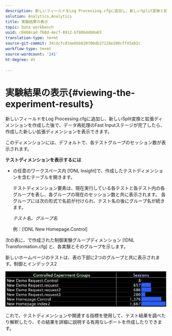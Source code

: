 ```yaml
---
description: 新しいフィールドをLog Processing.cfgに追加し、新しいSplit変換と拡張ディメンションを作成した後で、データ再処理のFast Inputステージが完了したら、作成した新しい拡張ディメンションを表示できます。
solution: Analytics,Analytics
title: 実験結果の表示
topic: Data workbench
uuid: c0468cad-fb8d-4ecf-8912-bf80b44b0a65
translation-type: tm+mt
source-git-commit: 34cdcfc83ae6bb620706db37228e200cff43ab2c
workflow-type: tm+mt
source-wordcount: '241'
ht-degree: 4%

---
```



# 実験結果の表示{#viewing-the-experiment-results}

新しいフィールドをLog Processing.cfgに追加し、新しいSplit変換と拡張ディメンションを作成した後で、データ再処理のFast Inputステージが完了したら、作成した新しい拡張ディメンションを表示できます。

このディメンションには、デフォルトで、各テストグループのセッション数が表示されます。

**テストディメンションを表示するには**

* の任意のワークスペース内 [!DNL Insight]で、作成したテストディメンションを含むテーブルを開きます。

   テストディメンション要素は、現在実行している各テストと各テスト内の各グループを表し、各グループの現在のセッション数と共に表示されます。 各グループには次の形式で名前が付けられ、テスト名の後にグループ名が続きます。

   *テスト名。グループ名*

   例：[!DNL New Homepage.Control]

次の表に、で作成された制御実験グループディメンション [!DNL Transformation.cfg] と、各実験とそのグループを示します。

新しいホームページのテストは、表の下部に2つのグループと共に表示されます。制御とインデックス2

![](assets/controlledexpgrps.png)

これで、テストディメンションや関連する指標を使用して、テスト結果を調べたり解釈したり、その結果を詳細に説明する有用なレポートを作成したりできます。

